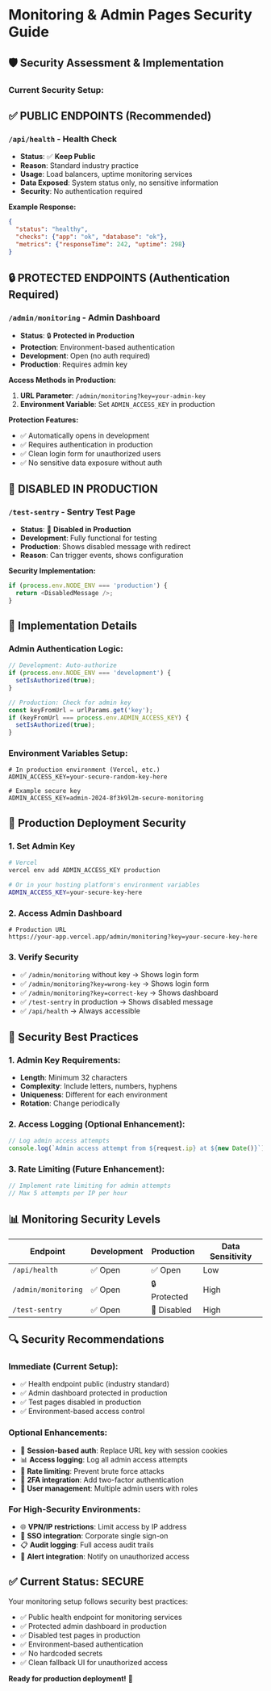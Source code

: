 # Monitoring & Admin Pages Security Guide

## 🛡️ Security Assessment & Implementation

### Current Security Setup:

## ✅ **PUBLIC ENDPOINTS (Recommended)**

### `/api/health` - Health Check
- **Status**: ✅ **Keep Public**
- **Reason**: Standard industry practice
- **Usage**: Load balancers, uptime monitoring services
- **Data Exposed**: System status only, no sensitive information
- **Security**: No authentication required

**Example Response:**
```json
{
  "status": "healthy",
  "checks": {"app": "ok", "database": "ok"},
  "metrics": {"responseTime": 242, "uptime": 298}
}
```

## 🔒 **PROTECTED ENDPOINTS (Authentication Required)**

### `/admin/monitoring` - Admin Dashboard
- **Status**: 🔒 **Protected in Production**
- **Protection**: Environment-based authentication
- **Development**: Open (no auth required)
- **Production**: Requires admin key

**Access Methods in Production:**
1. **URL Parameter**: `/admin/monitoring?key=your-admin-key`
2. **Environment Variable**: Set `ADMIN_ACCESS_KEY` in production

**Protection Features:**
- ✅ Automatically opens in development
- ✅ Requires authentication in production
- ✅ Clean login form for unauthorized users
- ✅ No sensitive data exposure without auth

## 🚨 **DISABLED IN PRODUCTION**

### `/test-sentry` - Sentry Test Page
- **Status**: 🚫 **Disabled in Production**
- **Development**: Fully functional for testing
- **Production**: Shows disabled message with redirect
- **Reason**: Can trigger events, shows configuration

**Security Implementation:**
```typescript
if (process.env.NODE_ENV === 'production') {
  return <DisabledMessage />;
}
```

## 🔧 **Implementation Details**

### Admin Authentication Logic:
```typescript
// Development: Auto-authorize
if (process.env.NODE_ENV === 'development') {
  setIsAuthorized(true);
}

// Production: Check for admin key
const keyFromUrl = urlParams.get('key');
if (keyFromUrl === process.env.ADMIN_ACCESS_KEY) {
  setIsAuthorized(true);
}
```

### Environment Variables Setup:
```env
# In production environment (Vercel, etc.)
ADMIN_ACCESS_KEY=your-secure-random-key-here

# Example secure key
ADMIN_ACCESS_KEY=admin-2024-8f3k9l2m-secure-monitoring
```

## 🚀 **Production Deployment Security**

### 1. Set Admin Key
```bash
# Vercel
vercel env add ADMIN_ACCESS_KEY production

# Or in your hosting platform's environment variables
ADMIN_ACCESS_KEY=your-secure-key-here
```

### 2. Access Admin Dashboard
```
# Production URL
https://your-app.vercel.app/admin/monitoring?key=your-secure-key-here
```

### 3. Verify Security
- ✅ `/admin/monitoring` without key → Shows login form
- ✅ `/admin/monitoring?key=wrong-key` → Shows login form  
- ✅ `/admin/monitoring?key=correct-key` → Shows dashboard
- ✅ `/test-sentry` in production → Shows disabled message
- ✅ `/api/health` → Always accessible

## 🎯 **Security Best Practices**

### 1. Admin Key Requirements:
- **Length**: Minimum 32 characters
- **Complexity**: Include letters, numbers, hyphens
- **Uniqueness**: Different for each environment
- **Rotation**: Change periodically

### 2. Access Logging (Optional Enhancement):
```typescript
// Log admin access attempts
console.log(`Admin access attempt from ${request.ip} at ${new Date()}`);
```

### 3. Rate Limiting (Future Enhancement):
```typescript
// Implement rate limiting for admin attempts
// Max 5 attempts per IP per hour
```

## 📊 **Monitoring Security Levels**

| Endpoint | Development | Production | Data Sensitivity |
|----------|-------------|------------|------------------|
| `/api/health` | ✅ Open | ✅ Open | Low |
| `/admin/monitoring` | ✅ Open | 🔒 Protected | High |
| `/test-sentry` | ✅ Open | 🚫 Disabled | High |

## 🔍 **Security Recommendations**

### Immediate (Current Setup):
- ✅ Health endpoint public (industry standard)
- ✅ Admin dashboard protected in production
- ✅ Test pages disabled in production
- ✅ Environment-based access control

### Optional Enhancements:
- 🔄 **Session-based auth**: Replace URL key with session cookies
- 📊 **Access logging**: Log all admin access attempts
- 🚦 **Rate limiting**: Prevent brute force attacks
- 🔐 **2FA integration**: Add two-factor authentication
- 👤 **User management**: Multiple admin users with roles

### For High-Security Environments:
- 🌐 **VPN/IP restrictions**: Limit access by IP address
- 🏢 **SSO integration**: Corporate single sign-on
- 📋 **Audit logging**: Full access audit trails
- 🚨 **Alert integration**: Notify on unauthorized access

## ✅ **Current Status: SECURE**

Your monitoring setup follows security best practices:
- ✅ Public health endpoint for monitoring services
- ✅ Protected admin dashboard in production
- ✅ Disabled test pages in production  
- ✅ Environment-based authentication
- ✅ No hardcoded secrets
- ✅ Clean fallback UI for unauthorized access

**Ready for production deployment!** 🚀